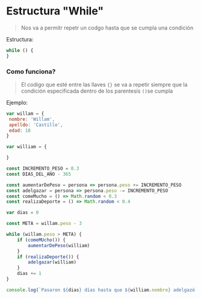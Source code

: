 # Estructura "While"

> Nos va a permitr repetr un codgo hasta que se cumpla una condición 

Estructura:
```js
while () {
}
```

### Como funciona?
> El codigo que esté entre las llaves ```{}``` se va a repetir siempre que la condición especificada dentro de los parentesís ```()```se cumpla

Ejemplo:
```js
var willam = {
 nombre: 'Willam',
 apelldo: 'Castillo',
 edad: 18
}

var william = {

}

const INCREMENTO_PESO = 0.3
const DIAS_DEL_ANO - 365

const aumentarDePeso = persona => persona.peso += INCREMENTO_PESO
const adelgazar = persona => persona.peso -= INCREMENTO_PESO
const comeMucho = () => Math.random < 0.3
const realizaDeporte = () => Math.random < 0.4

var dias = 0

const META = willam.peso - 3

while (willam.peso > META) {
	if (comeMUcho()) {
		aumentarDePeso(william)
	}
	if (realizaDeporte()) {
		adelgazar(william)
	}
	dias += 1
}

console.log(`Pasaron ${dias} días hasta que ${william.nombre} adelgazó 3kg`)
```